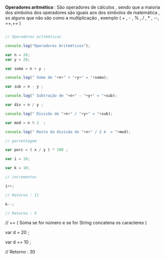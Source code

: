 <p> <strong> Operadores aritmético </strong> : São operadores de cálculos , sendo que a maioria dos simbolos dos operadores são iguais aos dos simbolos de matemática , so alguns que não são como a multiplicação , exemplo ( + , - , % , / , * , --, ++,+= ) </p>


```javascript

// Operadores aritméticos 

console.log("Operadores Aritméticos");

var n = 28;
var y = 20;

var soma = n + y ;

console.log(" Soma de "+n+" + "+y+" = "+soma);

var sub = n - y ;

console.log(" Subtração de "+n+" - "+y+" = "+sub);

var div = n / y ;

console.log(" Divisão de "+n+" / "+y+" = "+sub);

var mod = n % 2  ;

console.log(" Resto da divisão de "+n+" / 2 é  = "+mod);

// porcentagem 

var porc = ( x / y ) * 100 ; 

var i = 10;

var k = 10;

// incrementos 

i++;

// Retorna : 11

k--;

// Retorna : 9

```

// += ( Soma se for número e se for String concatena os caracteres  ) 

var d = 20 ;

var d += 10 ;

// Retorno : 30 
